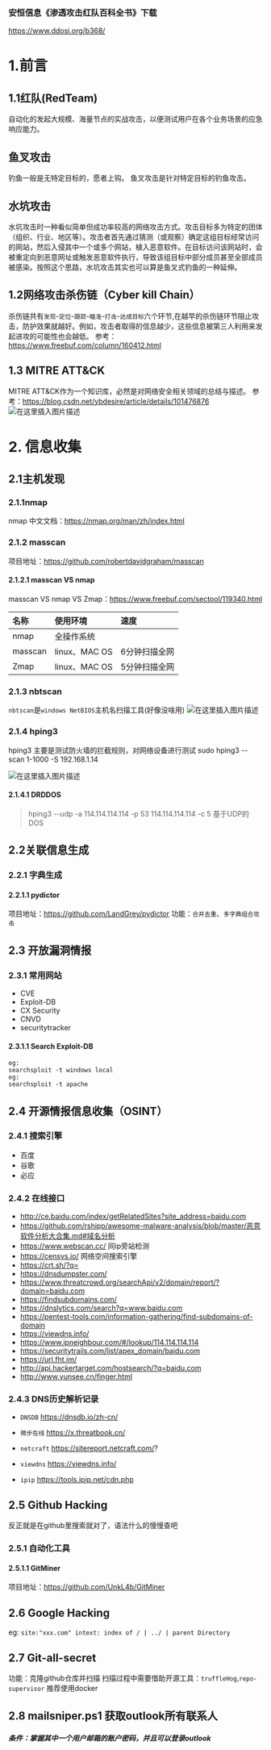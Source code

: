 ### 安恒信息《渗透攻击红队百科全书》下载

https://www.ddosi.org/b368/



# 1.前言

## 1.1红队(RedTeam)

自动化的发起大规模、海量节点的实战攻击，以便测试用户在各个业务场景的应急响应能力。

## 鱼叉攻击

钓鱼一般是无特定目标的，愿者上钩。
鱼叉攻击是针对特定目标的钓鱼攻击。

## 水坑攻击

水坑攻击时一种看似简单但成功率较高的网络攻击方式。攻击目标多为特定的团体（组织、行业、地区等）。攻击者首先通过猜测（或观察）确定这组目标经常访问的网站，然后入侵其中一个或多个网站，植入恶意软件。在目标访问该网站时，会被重定向到恶意网址或触发恶意软件执行，导致该组目标中部分成员甚至全部成员被感染。按照这个思路，水坑攻击其实也可以算是鱼叉式钓鱼的一种延伸。

## 1.2网络攻击杀伤链（Cyber kill Chain）

杀伤链共有`发现`-`定位`-`跟踪`-`瞄准`-`打击`-`达成目标`六个环节,在越早的杀伤链环节阻止攻击，防护效果就越好。例如，攻击者取得的信息越少，这些信息被第三人利用来发起进攻的可能性也会越低。
参考：https://www.freebuf.com/column/160412.html



## 1.3 MITRE ATT&CK

MITRE ATT&CK作为一个知识库，必然是对网络安全相关领域的总结与描述。
参考：https://blog.csdn.net/ybdesire/article/details/101476876
![在这里插入图片描述](https://img-blog.csdnimg.cn/20200814233017432.png?x-oss-process=image/watermark,type_ZmFuZ3poZW5naGVpdGk,shadow_10,text_aHR0cHM6Ly9ibG9nLmNzZG4ubmV0L3FxXzQyOTQyNTk0,size_16,color_FFFFFF,t_70#pic_center)





# 2. 信息收集

## 2.1主机发现

### 2.1.1nmap

nmap 中文文档：https://nmap.org/man/zh/index.html

### 2.1.2 masscan

项目地址：https://github.com/robertdavidgraham/masscan

#### 2.1.2.1 masscan VS nmap

masscan VS nmap VS Zmap：https://www.freebuf.com/sectool/119340.html

| 名称    | 使用环境      | 速度          |
| :------ | :------------ | :------------ |
| nmap    | 全操作系统    |               |
| masscan | linux、MAC OS | 6分钟扫描全网 |
| Zmap    | linux、MAC OS | 5分钟扫描全网 |

### 2.1.3 nbtscan

`nbtscan`是`windows NetBIOS`主机名扫描工具(好像没啥用)
![在这里插入图片描述](https://img-blog.csdnimg.cn/20200815195149857.png#pic_center)

### 2.1.4 hping3

hping3 主要是测试防火墙的拦截规则，对网络设备进行测试
sudo hping3 --scan 1-1000 -S 192.168.1.14

![在这里插入图片描述](https://img-blog.csdnimg.cn/20200815195849915.png?x-oss-process=image/watermark,type_ZmFuZ3poZW5naGVpdGk,shadow_10,text_aHR0cHM6Ly9ibG9nLmNzZG4ubmV0L3FxXzQyOTQyNTk0,size_16,color_FFFFFF,t_70#pic_center)

#### 2.1.4.1 DRDDOS

> hping3 --udp -a 114.114.114.114 -p 53 114.114.114.114 -c 5
> 基于UDP的DOS



## 2.2关联信息生成

### 2.2.1 字典生成

#### 2.2.1.1 pydictor

项目地址：https://github.com/LandGrey/pydictor
功能：`合并去重`、`多字典组合攻击`



## 2.3 开放漏洞情报

### 2.3.1 常用网站

- CVE
- Exploit-DB
- CX Security
- CNVD
- securitytracker

#### 2.3.1.1 Search Exploit-DB

```shell
eg:
searchsploit -t windows local
eg:
searchsploit -t apache
```



## 2.4 开源情报信息收集（OSINT）

### 2.4.1 搜索引擎

- 百度
- 谷歌
- 必应

### 2.4.2 在线接口

- http://ce.baidu.com/index/getRelatedSites?site_address=baidu.com
- https://github.com/rshipp/awesome-malware-analysis/blob/master/恶意软件分析大合集.md#域名分析
- https://www.webscan.cc/ 同ip旁站检测
- https://censys.io/ 网络空间搜索引擎
- https://crt.sh/?q=
- https://dnsdumpster.com/
- https://www.threatcrowd.org/searchApi/v2/domain/report/?domain=baidu.com
- https://findsubdomains.com/
- https://dnslytics.com/search?q=www.baidu.com
- https://pentest-tools.com/information-gathering/find-subdomains-of-domain
- https://viewdns.info/
- https://www.ipneighbour.com/#/lookup/114.114.114.114
- https://securitytrails.com/list/apex_domain/baidu.com
- https://url.fht.im/
- http://api.hackertarget.com/hostsearch/?q=baidu.com
- http://www.yunsee.cn/finger.html

### 2.4.3 DNS历史解析记录

- `DNSDB` https://dnsdb.io/zh-cn/

- `微步在线` https://x.threatbook.cn/

- `netcraft` https://sitereport.netcraft.com/?

- `viewdns` https://viewdns.info/

- `ipip` https://tools.ipip.net/cdn.php

  

## 2.5 Github Hacking

反正就是在github里搜索就对了，语法什么的慢慢查吧

### 2.5.1 自动化工具

#### 2.5.1.1 GitMiner

项目地址：https://github.com/UnkL4b/GitMiner



## 2.6 Google Hacking

eg: `site:"xxx.com" intext: index of / | ../ | parent Directory`



## 2.7 Git-all-secret

功能：克隆github仓库并扫描
扫描过程中需要借助开源工具：`truffleHog`,`repo-supervisor`
推荐使用docker



## 2.8 mailsniper.ps1 获取outlook所有联系人

##### 条件：掌握其中一个用户邮箱的账户密码，并且可以登录outlook

